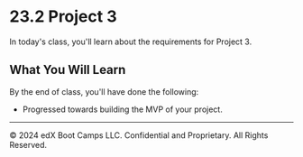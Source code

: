 # 23.2 Project 3
In today's class, you'll learn about the requirements for Project 3.

## What You Will Learn
By the end of class, you'll have done the following:

* Progressed towards building the MVP of your project.

---
© 2024 edX Boot Camps LLC. Confidential and Proprietary. All Rights Reserved.